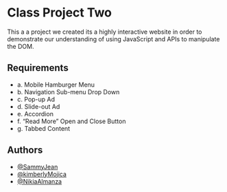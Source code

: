 
# Class Project Two

This a a project we created its a highly interactive website in order to demonstrate our understanding of using JavaScript and APIs to manipulate the DOM. 


## Requirements

 - a. Mobile Hamburger Menu
- b. Navigation Sub-menu Drop Down
- c. Pop-up Ad
- d. Slide-out Ad
- e. Accordion
- f. “Read More” Open and Close Button
- g. Tabbed Content




## Authors

- [@SammyJean](https://www.github.com/Sammy-Jean)
- [@kimberlyMojica](https://github.com/kimberlymojica)
- [@NikiaAlmanza](https://github.com/Nikia05)



